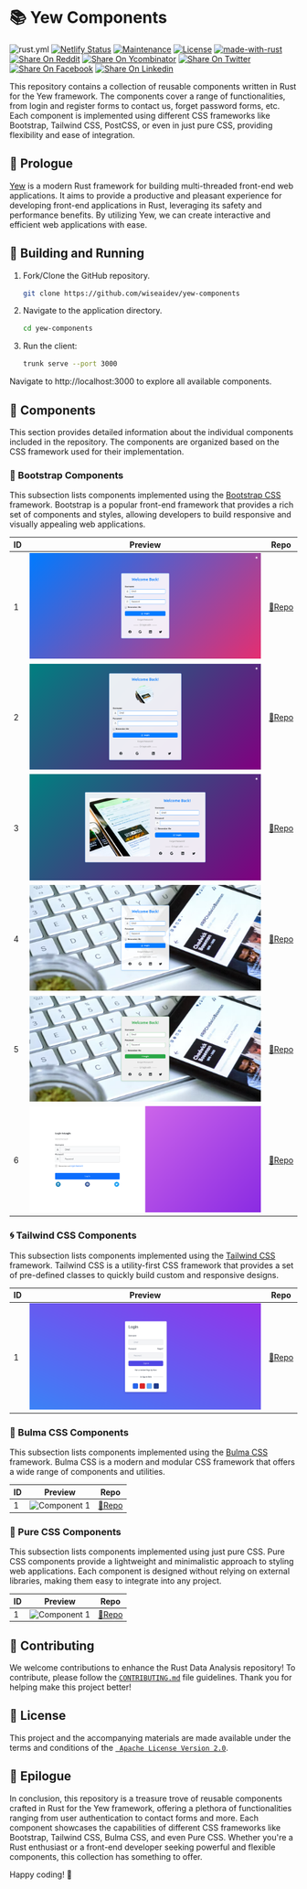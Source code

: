 # 📚 Yew Components

![rust.yml](https://img.shields.io/github/actions/workflow/status/wiseaidev/yew-components/rust.yml)
[![Netlify Status](https://api.netlify.com/api/v1/badges/288da3e5-6115-4140-97b0-7dd0510aa0ce/deploy-status)](https://app.netlify.com/sites/yew-components/deploys)
[![Maintenance](https://img.shields.io/badge/Maintained%3F-yes-green.svg)](https://github.com/wiseaidev)
[![License](https://img.shields.io/badge/License-Apache_2.0-blue.svg)](https://opensource.org/licenses/Apache-2.0)
[![made-with-rust](https://img.shields.io/badge/Made%20with-Rust-1f425f.svg?logo=rust&logoColor=white)](https://www.rust-lang.org/)
[![Share On Reddit](https://img.shields.io/badge/share%20on-reddit-red?style=flat-square&logo=reddit)](https://reddit.com/submit?url=https://github.com/wiseaidev/yew-components&amp;title=A%20Collection%20of%20Reusable%20Yew%20Framework%20Components.)
[![Share On Ycombinator](https://img.shields.io/badge/share%20on-hacker%20news-orange?style=flat-square&logo=ycombinator)](https://news.ycombinator.com/submitlink?u=https://github.com/wiseaidev/yew-components&amp;t=A%20Collection%20of%20Reusable%20Yew%20Framework%20Components.)
[![Share On Twitter](https://img.shields.io/badge/share%20on-twitter-03A9F4?style=flat-square&logo=twitter)](https://twitter.com/share?url=https://github.com/wiseaidev/yew-components&amp;text=A%20Collection%20of%20Reusable%20Yew%20Framework%20Components.)
[![Share On Facebook](https://img.shields.io/badge/share%20on-facebook-1976D2?style=flat-square&logo=facebook)](https://www.facebook.com/sharer/sharer.php?u=https://github.com/wiseaidev/yew-components)
[![Share On Linkedin](https://img.shields.io/badge/share%20on-linkedin-3949AB?style=flat-square&logo=linkedin)](https://www.linkedin.com/shareArticle?url=https://github.com/wiseaidev/yew-components&amp;title=A%20Collection%20of%20Reusable%20Yew%20Framework%20Components.)

This repository contains a collection of reusable components written in Rust for the Yew framework. The components cover a range of functionalities, from login and register forms to contact us, forget password forms, etc. Each component is implemented using different CSS frameworks like Bootstrap, Tailwind CSS, PostCSS, or even in just pure CSS, providing flexibility and ease of integration.

## 📖 Prologue

[Yew](https://yew.rs/) is a modern Rust framework for building multi-threaded front-end web applications. It aims to provide a productive and pleasant experience for developing front-end applications in Rust, leveraging its safety and performance benefits. By utilizing Yew, we can create interactive and efficient web applications with ease.

## 🚀 Building and Running

1. Fork/Clone the GitHub repository.

	```bash
	git clone https://github.com/wiseaidev/yew-components
	```

1. Navigate to the application directory.

	```bash
	cd yew-components
	```

1. Run the client:

	```sh
	trunk serve --port 3000
	```

Navigate to http://localhost:3000 to explore all available components.

## 📂 Components

This section provides detailed information about the individual components included in the repository. The components are organized based on the CSS framework used for their implementation.

### 📙 Bootstrap Components

This subsection lists components implemented using the [Bootstrap CSS](https://getbootstrap.com/) framework. Bootstrap is a popular front-end framework that provides a rich set of components and styles, allowing developers to build responsive and visually appealing web applications.

| ID | Preview | Repo |
|---|---|---|
| 1 | ![Component 1](https://github.com/wiseaidev/yew-components-bootstrap/blob/main/assets/form-one.png) | [🔗Repo](https://github.com/wiseaidev/yew-components-bootstrap#-bootstrap-css-components) |
| 2 | ![Component 2](https://github.com/wiseaidev/yew-components-bootstrap/blob/main/assets/form-two.png) | [🔗Repo](https://github.com/wiseaidev/yew-components-bootstrap#-bootstrap-css-components) |
| 3 | ![Component 3](https://github.com/wiseaidev/yew-components-bootstrap/blob/main/assets/form-three.png) | [🔗Repo](https://github.com/wiseaidev/yew-components-bootstrap#-bootstrap-css-components) |
| 4 | ![Component 4](https://github.com/wiseaidev/yew-components-bootstrap/blob/main/assets/form-four.png) | [🔗Repo](https://github.com/wiseaidev/yew-components-bootstrap#-bootstrap-css-components) |
| 5 | ![Component 5](https://github.com/wiseaidev/yew-components-bootstrap/blob/main/assets/form-five.png) | [🔗Repo](https://github.com/wiseaidev/yew-components-bootstrap#-bootstrap-css-components) |
| 6 | ![Component 6](https://github.com/wiseaidev/yew-components-bootstrap/blob/main/assets/form-six.png) | [🔗Repo](https://github.com/wiseaidev/yew-components-bootstrap#-bootstrap-css-components) |

### 🌀 Tailwind CSS Components

This subsection lists components implemented using the [Tailwind CSS](https://tailwindcss.com/) framework. Tailwind CSS is a utility-first CSS framework that provides a set of pre-defined classes to quickly build custom and responsive designs.

| ID | Preview | Repo |
|---|---|---|
| 1 | ![Component 1](https://github.com/wiseaidev/yew-components-tailwind/blob/main/assets/form-1.png) | [🔗Repo](https://github.com/wiseaidev/yew-components-tailwind#-tailwind-css-components) |

### 🌈 Bulma CSS Components

This subsection lists components implemented using the [Bulma CSS](https://bulma.io/) framework. Bulma CSS is a modern and modular CSS framework that offers a wide range of components and utilities.

| ID | Preview | Repo |
|---|---|---|
| 1 | ![Component 1](./assets/form-1.png) | [🔗Repo](todo) |

### 🎨 Pure CSS Components

This subsection lists components implemented using just pure CSS. Pure CSS components provide a lightweight and minimalistic approach to styling web applications. Each component is designed without relying on external libraries, making them easy to integrate into any project.

| ID | Preview | Repo |
|---|---|---|
| 1 | ![Component 1](./assets/form-1.png) | [🔗Repo](todo) |

## 🤝 Contributing

We welcome contributions to enhance the Rust Data Analysis repository! To contribute, please follow the [`CONTRIBUTING.md`](CONTRIBUTING.md) file guidelines. Thank you for helping make this project better!

## 📜 License

This project and the accompanying materials are made available under the terms and conditions of the [` Apache License Version 2.0`](https://github.com/wiseaidev/yew-components/blob/main/LICENSE).

## 📝 Epilogue

In conclusion, this repository is a treasure trove of reusable components crafted in Rust for the Yew framework, offering a plethora of functionalities ranging from user authentication to contact forms and more. Each component showcases the capabilities of different CSS frameworks like Bootstrap, Tailwind CSS, Bulma CSS, and even Pure CSS. Whether you're a Rust enthusiast or a front-end developer seeking powerful and flexible components, this collection has something to offer.

Happy coding! 🚀